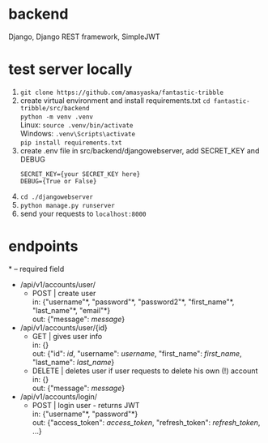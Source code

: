 # backend
Django, Django REST framework, SimpleJWT
# test server locally
1. ```git clone https://github.com/amasyaska/fantastic-tribble```
2. create virtual environment and install requirements.txt
   ```cd fantastic-tribble/src/backend``` \
   ```python -m venv .venv``` \
   Linux: ```source .venv/bin/activate``` \
   Windows: ```.venv\Scripts\activate``` \
   ```pip install requirements.txt```
4. create .env file in src/backend/djangowebserver, add SECRET_KEY and DEBUG
   ```
   SECRET_KEY={your SECRET_KEY here}
   DEBUG={True or False}
   ```
5. ```cd ./djangowebserver```
6. ```python manage.py runserver```
7. send your requests to ```localhost:8000```
# endpoints
\* – required field
- /api/v1/accounts/user/
   - POST | create user \
     in: {"username"\*, "password"\*, "password2"\*, "first_name"\*, "last_name"\*, "email"\*} \
     out: {"message": *message*}
- /api/v1/accounts/user/{id}
   - GET | gives user info \
     in: {} \
     out: {"id": *id*, "username": *username*, "first_name": *first_name*, "last_name": *last_name*}
   - DELETE | deletes user if user requests to delete his own (!) account \
     in: {} \
     out: {"message": *message*}
- /api/v1/accounts/login/
   - POST | login user - returns JWT \
     in: {"username"\*, "password"\*} \
     out: {"access_token": *access_token*, "refresh_token": *refresh_token*, ...}
